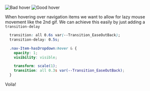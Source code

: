 ![Bad hover](http://i.imgur.com/kGwpXE3.gif)
![Good hover](http://i.imgur.com/q3hG1Bd.gif)

When hovering over navigation items we want to allow for lazy mouse movement like the 2nd gif. We can achieve this easily by just adding a `transition-delay`

```css
  transition: all 0.6s var(--Transition_EaseOutBack);
  transition-delay: 0.5s;

  .nav-Item-hasDropdown:hover & {
    opacity: 1;
    visibility: visible;

    transform: scale(1);
    transition: all 0.3s var(--Transition_EaseOutBack);
  }
```

Voila!
